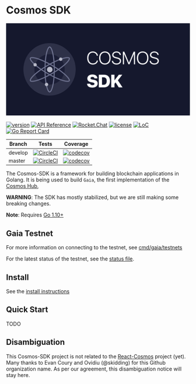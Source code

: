 # Cosmos SDK
![banner](docs/graphics/cosmos-sdk-image.png)

[![version](https://img.shields.io/github/tag/cosmos/cosmos-sdk.svg)](https://github.com/cosmos/cosmos-sdk/releases/latest)
[![API Reference](https://godoc.org/github.com/cosmos/cosmos-sdk?status.svg
)](https://godoc.org/github.com/cosmos/cosmos-sdk)
[![Rocket.Chat](https://demo.rocket.chat/images/join-chat.svg)](https://cosmos.rocket.chat/)
[![license](https://img.shields.io/github/license/cosmos/cosmos-sdk.svg)](https://github.com/cosmos/cosmos-sdk/blob/master/LICENSE)
[![LoC](https://tokei.rs/b1/github/cosmos/cosmos-sdk)](https://github.com/cosmos/cosmos-sdk)
[![Go Report Card](https://goreportcard.com/badge/github.com/cosmos/cosmos-sdk)](https://goreportcard.com/report/github.com/cosmos/cosmos-sdk)

Branch    | Tests | Coverage
----------|-------|---------
develop   | [![CircleCI](https://circleci.com/gh/cosmos/cosmos-sdk/tree/develop.svg?style=shield)](https://circleci.com/gh/cosmos/cosmos-sdk/tree/develop) | [![codecov](https://codecov.io/gh/cosmos/cosmos-sdk/branch/develop/graph/badge.svg)](https://codecov.io/gh/cosmos/cosmos-sdk)
master    | [![CircleCI](https://circleci.com/gh/cosmos/cosmos-sdk/tree/master.svg?style=shield)](https://circleci.com/gh/cosmos/cosmos-sdk/tree/master) | [![codecov](https://codecov.io/gh/cosmos/cosmos-sdk/branch/master/graph/badge.svg)](https://codecov.io/gh/cosmos/cosmos-sdk)

The Cosmos-SDK is a framework for building blockchain applications in Golang.
It is being used to build `Gaia`, the first implementation of the [Cosmos Hub](https://cosmos.network),

**WARNING**: The SDK has mostly stabilized, but we are still making some
breaking changes.

**Note**: Requires [Go 1.10+](https://golang.org/dl/)

## Gaia Testnet

For more information on connecting to the testnet, see
[cmd/gaia/testnets](/cmd/gaia/testnets)

For the latest status of the testnet, see the [status
file](/cmd/gaia/testnets/STATUS.md).

## Install

See the [install instructions](/docs/install.md)

## Quick Start

TODO

## Disambiguation

This Cosmos-SDK project is not related to the [React-Cosmos](https://github.com/react-cosmos/react-cosmos) project (yet). Many thanks to Evan Coury and Ovidiu (@skidding) for this Github organization name. As per our agreement, this disambiguation notice will stay here.
